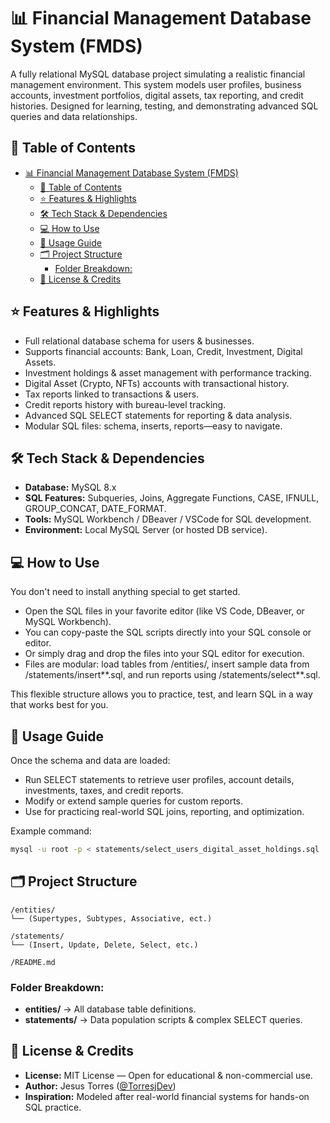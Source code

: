 # 📊 Financial Management Database System (FMDS)

A fully relational MySQL database project simulating a realistic financial management environment. This system models user profiles, business accounts, investment portfolios, digital assets, tax reporting, and credit histories. Designed for learning, testing, and demonstrating advanced SQL queries and data relationships.

## 📑 Table of Contents

- [📊 Financial Management Database System (FMDS)](#-financial-management-database-system-fmds)
  - [📑 Table of Contents](#-table-of-contents)
  - [⭐ Features \& Highlights](#-features--highlights)
  - [🛠️ Tech Stack \& Dependencies](#️-tech-stack--dependencies)
  - [💻 How to Use](#-how-to-use)
  - [🚀 Usage Guide](#-usage-guide)
  - [🗂️ Project Structure](#️-project-structure)
    - [Folder Breakdown:](#folder-breakdown)
  - [📝 License \& Credits](#-license--credits)

## ⭐ Features & Highlights

- Full relational database schema for users & businesses.
- Supports financial accounts: Bank, Loan, Credit, Investment, Digital Assets.
- Investment holdings & asset management with performance tracking.
- Digital Asset (Crypto, NFTs) accounts with transactional history.
- Tax reports linked to transactions & users.
- Credit reports history with bureau-level tracking.
- Advanced SQL SELECT statements for reporting & data analysis.
- Modular SQL files: schema, inserts, reports—easy to navigate.

## 🛠️ Tech Stack & Dependencies

- **Database:** MySQL 8.x
- **SQL Features:** Subqueries, Joins, Aggregate Functions, CASE, IFNULL, GROUP_CONCAT, DATE_FORMAT.
- **Tools:** MySQL Workbench / DBeaver / VSCode for SQL development.
- **Environment:** Local MySQL Server (or hosted DB service).

## 💻 How to Use

You don't need to install anything special to get started.

- Open the SQL files in your favorite editor (like VS Code, DBeaver, or MySQL Workbench).
- You can copy-paste the SQL scripts directly into your SQL console or editor.
- Or simply drag and drop the files into your SQL editor for execution.
- Files are modular: load tables from /entities/, insert sample data from /statements/insert*\*.sql, and run reports using /statements/select*\*.sql.

This flexible structure allows you to practice, test, and learn SQL in a way that works best for you.

## 🚀 Usage Guide

Once the schema and data are loaded:

- Run SELECT statements to retrieve user profiles, account details, investments, taxes, and credit reports.
- Modify or extend sample queries for custom reports.
- Use for practicing real-world SQL joins, reporting, and optimization.

Example command:

```bash
mysql -u root -p < statements/select_users_digital_asset_holdings.sql
```

## 🗂️ Project Structure

```
/entities/
└── (Supertypes, Subtypes, Associative, ect.)

/statements/
└── (Insert, Update, Delete, Select, etc.)

/README.md
```

### Folder Breakdown:

- **entities/** → All database table definitions.
- **statements/** → Data population scripts & complex SELECT queries.
<!-- * **README.md** → This documentation file. -->

## 📝 License & Credits

- **License:** MIT License — Open for educational & non-commercial use.
- **Author:** Jesus Torres ([@TorresjDev](https://github.com/TorresjDev))
- **Inspiration:** Modeled after real-world financial systems for hands-on SQL practice.
